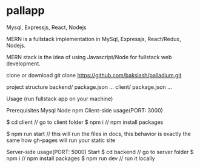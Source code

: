 # pallapp
Mysql, Expressjs, React, Nodejs

  

MERN is a fullstack implementation in MySql, Expressjs, React/Redux, Nodejs.

MERN stack is the idea of using Javascript/Node for fullstack web development.



clone or download
git clone https://github.com/bakslash/palladium.git

project structure
backend/
   package.json
   ...
client/
   package.json
...

Usage (run fullstack app on your machine)

Prerequisites
Mysql
Node 
npm
Client-side usage(PORT: 3000)

$ cd client   // go to client folder
$ npm i       // npm install packages

$ npm run start // this will run the files in docs, this behavior is exactly the same how gh-pages will run your static site

Server-side usage(PORT: 5000)
Start
$ cd backend  // go to server folder
$ npm i       // npm install packages
$ npm run dev // run it locally
